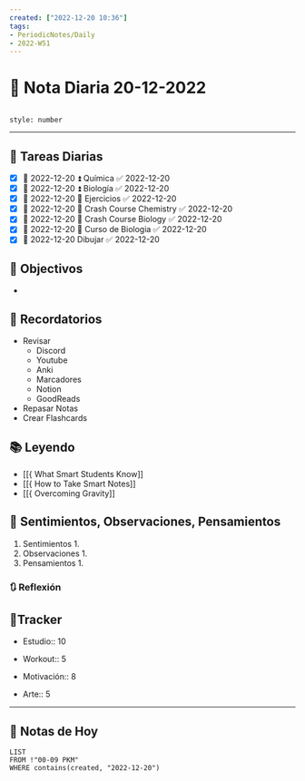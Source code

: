 ```yaml
---
created: ["2022-12-20 10:36"]
tags:
- PeriodicNotes/Daily
- 2022-W51
---
```


# 📅 Nota Diaria 20-12-2022
```toc

style: number

```

---
## 🔷 Tareas Diarias
- [x] 📅 2022-12-20 ⏫ Química ✅ 2022-12-20
- [x] 📅 2022-12-20 ⏫ Biología ✅ 2022-12-20
- [x] 📅 2022-12-20 🔼 Ejercicios ✅ 2022-12-20
- [x] 📅 2022-12-20 🔽 Crash Course Chemistry ✅ 2022-12-20
- [x] 📅 2022-12-20 🔽 Crash Course Biology ✅ 2022-12-20
- [x] 📅 2022-12-20 🔽 Curso de Biologia ✅ 2022-12-20
- [x] 📅 2022-12-20 Dibujar ✅ 2022-12-20

## 🎯 Objectivos
- 
## 📕 Recordatorios
- Revisar
	- Discord
	- Youtube
	- Anki
	- Marcadores
	- Notion
	- GoodReads
- Repasar Notas
- Crear Flashcards

## 📚 Leyendo
- [[{ What Smart Students Know]]
- [[{ How to Take Smart Notes]]
- [[{ Overcoming Gravity]]
## 💬 Sentimientos, Observaciones, Pensamientos 
1. Sentimientos
	1. 
2. Observaciones
	1. 
3. Pensamientos
	1. 
### 🔃 Reflexión

## 🔷Tracker

- Estudio:: 10

- Workout:: 5

- Motivación:: 8

- Arte:: 5
---

## 📅 Notas de Hoy
```dataview
LIST 
FROM !"00-09 PKM" 
WHERE contains(created, "2022-12-20")
```
